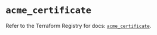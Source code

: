 # `acme_certificate`

Refer to the Terraform Registry for docs: [`acme_certificate`](https://registry.terraform.io/providers/vancluever/acme/2.27.0/docs/resources/certificate).

